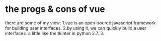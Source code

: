 # the progs & cons of vue
there are some of my view:
1.vue is an open-source javascript framework for building user interfaces.
2.by using it, we can quickly build a user interfaces. a little like the tkinter in python 2.7.
3.
